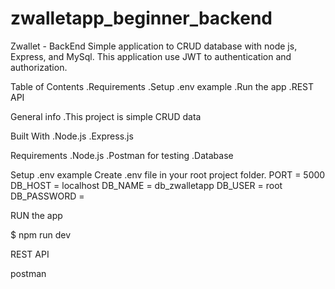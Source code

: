 # zwalletapp_beginner_backend

Zwallet - BackEnd
Simple application to CRUD database with node js, Express, and MySql. This application use JWT to authentication and authorization.

Table of Contents
.Requirements
.Setup .env example
.Run the app
.REST API

General info
.This project is simple CRUD data

Built With
.Node.js
.Express.js

Requirements
.Node.js
.Postman for testing
.Database

Setup .env example
Create .env file in your root project folder.
PORT = 5000
DB_HOST = localhost
DB_NAME = db_zwalletapp
DB_USER = root
DB_PASSWORD = 

RUN the app

$ npm run dev

REST API

postman

